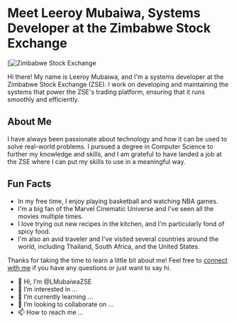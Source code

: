 # Meet Leeroy Mubaiwa, Systems Developer at the Zimbabwe Stock Exchange

[![Zimbabwe Stock Exchange](https://www.zse.co.zw/wp-content/uploads/2019/03/logo.png)

Hi there! My name is Leeroy Mubaiwa, and I'm a systems developer at the Zimbabwe Stock Exchange (ZSE). I work on developing and maintaining the systems that power the ZSE's trading platform, ensuring that it runs smoothly and efficiently.

## About Me

I have always been passionate about technology and how it can be used to solve real-world problems. I pursued a degree in Computer Science to further my knowledge and skills, and I am grateful to have landed a job at the ZSE where I can put my skills to use in a meaningful way.

## Fun Facts

- In my free time, I enjoy playing basketball and watching NBA games.
- I'm a big fan of the Marvel Cinematic Universe and I've seen all the movies multiple times.
- I love trying out new recipes in the kitchen, and I'm particularly fond of spicy food.
- I'm also an avid traveler and I've visited several countries around the world, including Thailand, South Africa, and the United States.

Thanks for taking the time to learn a little bit about me! Feel free to [connect with me](mailto:lmubaiwa@zse.co.zw) if you have any questions or just want to say hi.


- 👋 Hi, I’m @LMubaiwaZSE
- 👀 I’m interested in ...
- 🌱 I’m currently learning ...
- 💞️ I’m looking to collaborate on ...
- 📫 How to reach me ...

<!---
LMubaiwaZSE/LMubaiwaZSE is a ✨ special ✨ repository because its `README.md` (this file) appears on your GitHub profile.
You can click the Preview link to take a look at your changes.
--->

